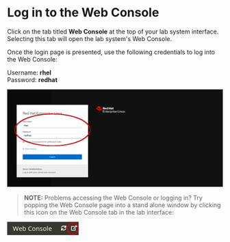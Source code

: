 # Log in to the Web Console

Click on the tab titled **Web Console** at the top of  your lab system interface.
Selecting this tab will open the lab system's Web Console.

Once the login page is presented, use the following credentials to log into the Web Console:

Username: **rhel**   
Password: **redhat**

![Web Console Login](./assets/Web-console-login.png)

>**NOTE:** Problems accessing the Web Console or logging in?  Try popping
the Web Console page into a stand alone window by clicking this icon on the
Web Console tab in the lab interface:

![Web Console Login](./assets/pop-out.png)

